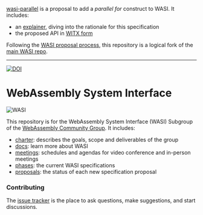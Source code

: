 [wasi-parallel](https://github.com/WebAssembly/wasi-parallel) is a proposal to add a _parallel for_
construct to WASI. It includes:
 - an [explainer](docs/Explainer.md), diving into the rationale for this specification
 - the proposed API in [WITX
   form](https://github.com/WebAssembly/wasi-parallel/blob/main/phases/ephemeral/witx/wasi_ephemeral_parallel.witx)

Following the [WASI proposal
process](https://github.com/WebAssembly/WASI/blob/master/docs/Process.md), this repository is a
logical fork of the [main WASI repo](https://github.com/WebAssembly/WASI).

----

[![DOI](https://zenodo.org/badge/DOI/10.5281/zenodo.4323447.svg)](https://doi.org/10.5281/zenodo.4323447)

# WebAssembly System Interface

![WASI](WASI.png)

This repository is for the WebAssembly System Interface (WASI) Subgroup of the
[WebAssembly Community Group]. It includes:
 - [charter]: describes the goals, scope and deliverables of the group
 - [docs]: learn more about WASI
 - [meetings]: schedules and agendas for video conference and in-person meetings
 - [phases]: the current WASI specifications
 - [proposals]: the status of each new specification proposal

[charter]: Charter.md
[docs]: docs/README.md
[meetings]: https://github.com/WebAssembly/meetings/tree/master/wasi
[phases]: phases/README.md
[proposals]: docs/Proposals.md
[WebAssembly Community Group]: https://www.w3.org/community/webassembly/

### Contributing

The [issue tracker] is the place to ask questions, make suggestions, and start discussions.

[issue tracker]: https://github.com/WebAssembly/WASI/issues
